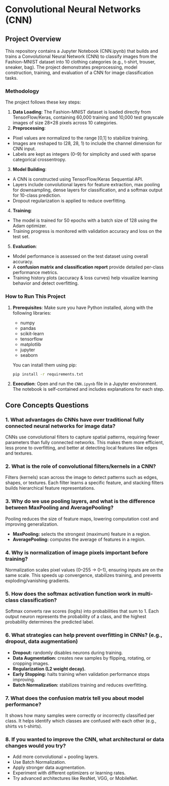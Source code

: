 # Convolutional Neural Networks (CNN) 

## Project Overview

This repository contains a Jupyter Notebook (CNN.ipynb) that builds and trains a Convolutional Neural Network (CNN) to classify images from the Fashion-MNIST dataset into 10 clothing categories (e.g., t-shirt, trouser, sneaker, bag). The project demonstrates preprocessing, model construction, training, and evaluation of a CNN for image classification tasks.

### Methodology

The project follows these key steps:
1.  **Data Loading**: The Fashion-MNIST dataset is loaded directly from TensorFlow/Keras, containing 60,000 training and 10,000 test grayscale images of size 28×28 pixels across 10 categories.
2.  **Preprocessing**: 
- Pixel values are normalized to the range [0,1] to stabilize training.
- Images are reshaped to (28, 28, 1) to include the channel dimension for CNN input.
- Labels are kept as integers (0–9) for simplicity and used with sparse categorical crossentropy.
3.  **Model Building**: 
- A CNN is constructed using TensorFlow/Keras Sequential API.
- Layers include convolutional layers for feature extraction, max pooling for downsampling, dense layers for classification, and a softmax output for 10-class prediction.
- Dropout regularization is applied to reduce overfitting.
4.  **Training**: 
- The model is trained for 50 epochs with a batch size of 128 using the Adam optimizer.
- Training progress is monitored with validation accuracy and loss on the test set.
5.  **Evaluation**: 
- Model performance is assessed on the test dataset using overall accuracy.
- A **confusion matrix and classification report** provide detailed per-class performance metrics.
- Training history plots (accuracy & loss curves) help visualize learning behavior and detect overfitting.

### How to Run This Project

1.  **Prerequisites**: Make sure you have Python installed, along with the following libraries:
    *   numpy
    *   pandas
    *   scikit-learn
    *   tensorflow
    *   matplotlib
    *   jupyter
    *   seaborn

    You can install them using pip:
    ```bash
    pip install -r requirements.txt    
    ```

2.  **Execution**: Open and run the `CNN.ipynb` file in a Jupyter environment. The notebook is self-contained and includes explanations for each step.

## Core Concepts Questions

### 1. What advantages do CNNs have over traditional fully connected neural networks for image data?
CNNs use convolutional filters to capture spatial patterns, requiring fewer parameters than fully connected networks. This makes them more efficient, less prone to overfitting, and better at detecting local features like edges and textures.

### 2. What is the role of convolutional filters/kernels in a CNN?
Filters (kernels) scan across the image to detect patterns such as edges, shapes, or textures. Each filter learns a specific feature, and stacking filters builds hierarchical feature representations.

### 3. Why do we use pooling layers, and what is the difference between MaxPooling and AveragePooling?
Pooling reduces the size of feature maps, lowering computation cost and improving generalization.
- **MaxPooling:** selects the strongest (maximum) feature in a region.
- **AveragePooling:** computes the average of features in a region.

### 4. Why is normalization of image pixels important before training?  
Normalization scales pixel values (0–255 → 0–1), ensuring inputs are on the same scale. This speeds up convergence, stabilizes training, and prevents exploding/vanishing gradients. 

### 5. How does the softmax activation function work in multi-class classification?
Softmax converts raw scores (logits) into probabilities that sum to 1. Each output neuron represents the probability of a class, and the highest probability determines the predicted label.

### 6. What strategies can help prevent overfitting in CNNs? (e.g., dropout, data augmentation)
- **Dropout:** randomly disables neurons during training.
- **Data Augmentation:** creates new samples by flipping, rotating, or cropping images.
- **Regularization (L2 weight decay).**
- **Early Stopping:** halts training when validation performance stops improving.
- **Batch Normalization:** stabilizes training and reduces overfitting.  

### 7. What does the confusion matrix tell you about model performance?
It shows how many samples were correctly or incorrectly classified per class. It helps identify which classes are confused with each other (e.g., shirts vs t-shirts).

### 8. If you wanted to improve the CNN, what architectural or data changes would you try?   
- Add more convolutional + pooling layers.
- Use Batch Normalization.
- Apply stronger data augmentation.
- Experiment with different optimizers or learning rates.
- Try advanced architectures like ResNet, VGG, or MobileNet.
